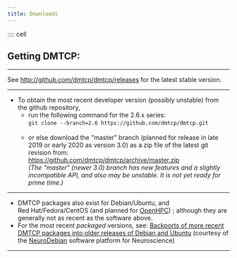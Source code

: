 ```yaml
---
title: Downloads
---
```


:::: cell
## Getting DMTCP:

------------------------------------------------------------------------

See http://github.com/dmtcp/dmtcp/releases for the latest stable version.

------------------------------------------------------------------------

- To obtain the most recent developer version (possibly unstable) from
  the github repository,
  - run the following command for the 2.6.x series:\
    `git clone --branch=2.6 https://github.com/dmtcp/dmtcp.git`\
     
  - or else download the \"master\" branch (planned for release in late
    2019 or early 2020 as version 3.0) as a zip file of the latest git
    revision from:\
    <https://github.com/dmtcp/dmtcp/archive/master.zip>\
    *(The \"master\" (newer 3.0) branch has new features and a slightly
    incompatible API, and also may be unstable. It is not yet ready for
    prime time.)*

------------------------------------------------------------------------

- DMTCP packages also exist for Debian/Ubuntu, and Red Hat/Fedora/CentOS
  (and planned for [OpenHPC](https://openhpc.community/)) ; although
  they are generally not as recent as the software above.
- For the most recent *packaged* versions, see: [Backports of more
  recent DMTCP packages into older releases of Debian and
  Ubuntu](http://neuro.debian.net/pkgs/dmtcp.html) (courtesy of the
  [NeuroDebian](http://neuro.debian.net/) software platform for
  Neuroscience)

------------------------------------------------------------------------

